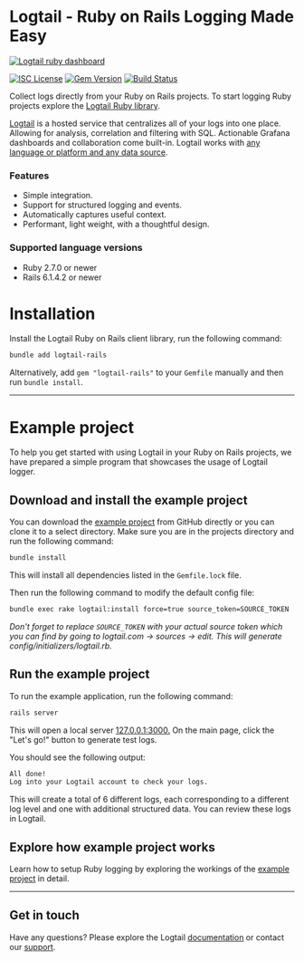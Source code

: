 # Logtail - Ruby on Rails Logging Made Easy
  
  [![Logtail ruby dashboard](https://user-images.githubusercontent.com/19272921/154085622-59997d5a-3f91-4bc9-a815-3b8ead16d28d.jpeg)](https://betterstack.com/logtail)

[![ISC License](https://img.shields.io/badge/license-ISC-ff69b4.svg)](LICENSE.md)
[![Gem Version](https://badge.fury.io/rb/logtail-ruby.svg)](https://badge.fury.io/rb/logtail-ruby)
[![Build Status](https://github.com/logtail/logtail-ruby-rails/workflows/build/badge.svg)](https://github.com/logtail/logtail-ruby-rails/actions?query=workflow%3Abuild)

Collect logs directly from your Ruby on Rails projects. To start logging Ruby projects explore the [Logtail Ruby library](https://github.com/logtail/logtail-ruby).

[Logtail](https://betterstack.com/logtail) is a hosted service that centralizes all of your logs into one place. Allowing for analysis, correlation and filtering with SQL. Actionable Grafana dashboards and collaboration come built-in. Logtail works with [any language or platform and any data source](https://docs.logtail.com/). 

### Features
- Simple integration.
- Support for structured logging and events.
- Automatically captures useful context.
- Performant, light weight, with a thoughtful design.

### Supported language versions
- Ruby 2.7.0 or newer
- Rails 6.1.4.2 or newer

# Installation
Install the Logtail Ruby on Rails client library, run the following command:

```bash
bundle add logtail-rails
```

Alternatively, add `gem "logtail-rails"` to your `Gemfile` manually and then run `bundle install`.

---

# Example project

To help you get started with using Logtail in your Ruby on Rails projects, we have prepared a simple program that showcases the usage of Logtail logger.

## Download and install the example project

You can download the [example project](https://github.com/logtail/logtail-ruby-rails/tree/main/example-project) from GitHub directly or you can clone it to a select directory. Make sure you are in the projects directory and run the following command:

```bash
bundle install
```

This will install all dependencies listed in the `Gemfile.lock` file.

Then run the following command to modify the default config file:

```bash
bundle exec rake logtail:install force=true source_token=SOURCE_TOKEN
```

*Don't forget to replace `SOURCE_TOKEN` with your actual source token which you can find by going to logtail.com -> sources -> edit.  This will generate config/initializers/logtail.rb.*

 ## Run the example project
 
 To run the example application, run the following command:

```bash
rails server
```

This will open a local server [127.0.0.1:3000.](http://127.0.0.1:3000/) On the main page, click the "Let's go!" button to generate test logs.

You should see the following output:

```bash
All done!
Log into your Logtail account to check your logs.
```

This will create a total of 6 different logs, each corresponding to a different log level and one with additional structured data. You can review these logs in Logtail.

## Explore how example project works
 
Learn how to setup Ruby logging by exploring the workings of the [example project](https://github.com/logtail/logtail-ruby-rails/tree/main/example-project) in detail. 
 
---
 
## Get in touch

Have any questions? Please explore the Logtail [documentation](https://docs.logtail.com/) or contact our [support](https://betterstack.com/help).
